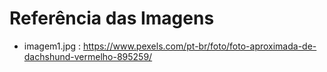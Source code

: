 # Referência das Imagens

- imagem1.jpg : https://www.pexels.com/pt-br/foto/foto-aproximada-de-dachshund-vermelho-895259/

